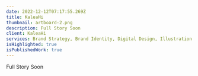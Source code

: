 ```yaml
---
date: 2022-12-12T07:17:55.269Z
title: KaleaHi
thumbnail: artboard-2.png
description: Full Story Soon
client: KaleaHi
services: Brand Strategy, Brand Identity, Digital Design, Illustration
isHighlighted: true
isPublishedWork: true
---
```

Full Story Soon